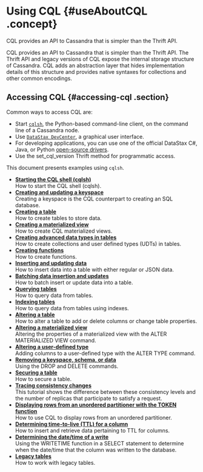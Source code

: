 # Using CQL {#useAboutCQL .concept}

CQL provides an API to Cassandra that is simpler than the Thrift API.

CQL provides an API to Cassandra that is simpler than the Thrift API. The Thrift API and legacy versions of CQL expose the internal storage structure of Cassandra. CQL adds an abstraction layer that hides implementation details of this structure and provides native syntaxes for collections and other common encodings.

## Accessing CQL {#accessing-cql .section}

Common ways to access CQL are:

-   Start [`cqlsh`](startCqlLinuxMac.md), the Python-based command-line client, on the command line of a Cassandra node.
-   Use [`DataStax DevCenter`](https://www.datastax.com/what-we-offer/products-services/devcenter), a graphical user interface.
-   For developing applications, you can use one of the official DataStax C\#, Java, or Python [open-source drivers](https://www.datastax.com/download#dl-datastax-drivers).
-   Use the set\_cql\_version Thrift method for programmatic access.

This document presents examples using `cqlsh`.

-   **[Starting the CQL shell \(cqlsh\)](../../cql/cql_using/useStartingCqlshTOC.md)**  
How to start the CQL shell \(cqlsh\).
-   **[Creating and updating a keyspace](../../cql/cql_using/useCreateKeyspace.md)**  
Creating a keyspace is the CQL counterpart to creating an SQL database.
-   **[Creating a table](../../cql/cql_using/useCreateTableTOC.md)**  
How to create tables to store data.
-   **[Creating a materialized view](../../cql/cql_using/useCreateMV.md)**  
How to create CQL materialized views.
-   **[Creating advanced data types in tables](../../cql/cql_using/useAdvancedDataTypesTOC.md)**  
How to create collections and user defined types \(UDTs\) in tables.
-   **[Creating functions](../../cql/cql_using/useCreateFunctionsTOC.md)**  
How to create functions.
-   **[Inserting and updating data](../../cql/cql_using/useInsertDataTOC.md)**  
How to insert data into a table with either regular or JSON data.
-   **[Batching data insertion and updates](../../cql/cql_using/useBatchTOC.md)**  
How to batch insert or update data into a table.
-   **[Querying tables](../../cql/cql_using/useQueryDataTOC.md)**  
How to query data from tables.
-   **[Indexing tables](../../cql/cql_using/useCreateQueryIndexes.md)**  
How to query data from tables using indexes.
-   **[Altering a table](../../cql/cql_using/useAlterTableTOC.md#)**  
How to alter a table to add or delete columns or change table properties.
-   **[Altering a materialized view](../../cql/cql_using/useAlterMV.md)**  
Altering the properties of a materialized view with the ALTER MATERIALIZED VIEW command.
-   **[Altering a user-defined type](../../cql/cql_using/useAlterType.md)**  
Adding columns to a user-defined type with the ALTER TYPE command.
-   **[Removing a keyspace, schema, or data](../../cql/cql_using/useRemoveData.md)**  
Using the DROP and DELETE commands.
-   **[Securing a table](../../cql/cql_using/useSecureTOC.md)**  
How to secure a table.
-   **[Tracing consistency changes](../../cql/cql_using/useTracing.md)**  
This tutorial shows the difference between these consistency levels and the number of replicas that participate to satisfy a request.
-   **[Displaying rows from an unordered partitioner with the TOKEN function](../../cql/cql_using/useToken.md)**  
 How to use CQL to display rows from an unordered partitioner.
-   **[Determining time-to-live \(TTL\) for a column](../../cql/cql_using/useTTL.md)**  
How to insert and retrieve data pertaining to TTL for columns.
-   **[Determining the date/time of a write](../../cql/cql_using/useWritetime.md)**  
Using the WRITETIME function in a SELECT statement to determine when the date/time that the column was written to the database.
-   **[Legacy tables](../../cql/cql_using/useLegacyTableTOC.md)**  
How to work with legacy tables.

